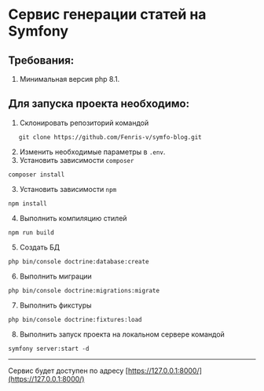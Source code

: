 # Сервис генерации статей на Symfony

## Требования:

1. Минимальная версия php 8.1.

## Для запуска проекта необходимо:

1. Склонировать репозиторий командой

```shell
   git clone https://github.com/Fenris-v/symfo-blog.git
```

2. Изменить необходимые параметры в `.env`.
3. Установить зависимости `composer`

```shell
composer install
```

3. Установить зависимости `npm`

```shell
npm install
```

4. Выполнить компиляцию стилей

```shell
npm run build
```

5. Создать БД

```shell
php bin/console doctrine:database:create
```

6. Выполнить миграции

```shell
php bin/console doctrine:migrations:migrate
```

7. Выполнить фикстуры

```shell
php bin/console doctrine:fixtures:load
```

8. Выполнить запуск проекта на локальном сервере командой

```shell
symfony server:start -d
```

---
Сервис будет доступен по адресу [https://127.0.0.1:8000/](https://127.0.0.1:8000/)
